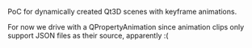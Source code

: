 PoC for dynamically created Qt3D scenes with keyframe animations.

For now we drive with a QPropertyAnimation since animation clips only support JSON files as their source, apparently :(
